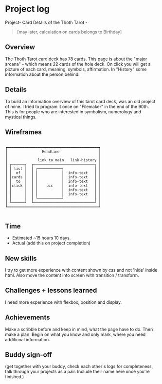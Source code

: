 # Project log

Project- Card Details of the Thoth Tarot - 
> [may later, calculation on cards belongs to Birthday]

## Overview

The Thoth Tarot card deck has 78 cards. This page is about the "major arcana" - which means 22 cards of the hole deck. On click you will get
a picture of each card, meaning, symbols, affirmation. In "History" some information about the person behind.

## Details

To build an information overview of this tarot card deck, was an old project of mine. I tried to program it once on "Filemaker" in the end of the 90th.
This is for people who are interested in symbolism, numerology and mystical things. 

## Wireframes
<pre><code>
┏━━━━━━━━━━━━━━━━━━━━━━━━━━━━━━━━━━━━━━━━━━┓  
┃                Headline                  ┃
┃                                          ┃
┃              link to main   link-history ┃
┃ ┌──────┐  ┌────────────────────────────┐ ┃
┃ ⎮ list ⎮  ⎮ ┌───────────┐              ⎮ ┃
┃ ⎮  of  ⎮  ⎮ ⎮           ⎮  info-text   ⎮ ┃
┃ ⎮cards ⎮  ⎮ ⎮           ⎮  info-text   ⎮ ┃
┃ ⎮  to  ⎮  ⎮ ⎮           ⎮  info-text   ⎮ ┃
┃ ⎮click ⎮  ⎮ ⎮    pic    ⎮  info-text   ⎮ ┃
┃ ⎮      ⎮  ⎮ ⎮           ⎮  info-text   ⎮ ┃
┃ ⎮      ⎮  ⎮ ⎮           ⎮  info-text   ⎮ ┃
┃ ⎮      ⎮  ⎮ └───────────┘              ⎮ ┃
┃ └──────┘  └────────────────────────────┘ ┃
┗━━━━━━━━━━━━━━━━━━━━━━━━━━━━━━━━━━━━━━━━━━┛  

</code></pre>

## Time

- Estimated ~15 hours 10 days.
- Actual (add this on project completion)

## New skills

I try to get more experience with content shown by css and not 'hide' inside html. Also move the content into screen with transition / transform.

## Challenges + lessons learned

I need more experience with flexbox, position and display.

## Achievements

Make a scribble before and keep in mind, what the page have to do. Then make a plan. Begin on what you know and only mark, where you need additional information.

## Buddy sign-off

(get together with your buddy, check each other's logs for completeness, talk through your projects as a pair. Include their name here once you're finished.)